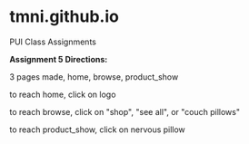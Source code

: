 # tmni.github.io
PUI Class Assignments

<b>Assignment 5 Directions:</b>

3 pages made, home, browse, product_show

<p>to reach home, click on logo</p>
<p>to reach browse, click on "shop", "see all", or "couch pillows" </p>
<p>to reach product_show, click on nervous pillow </p>

